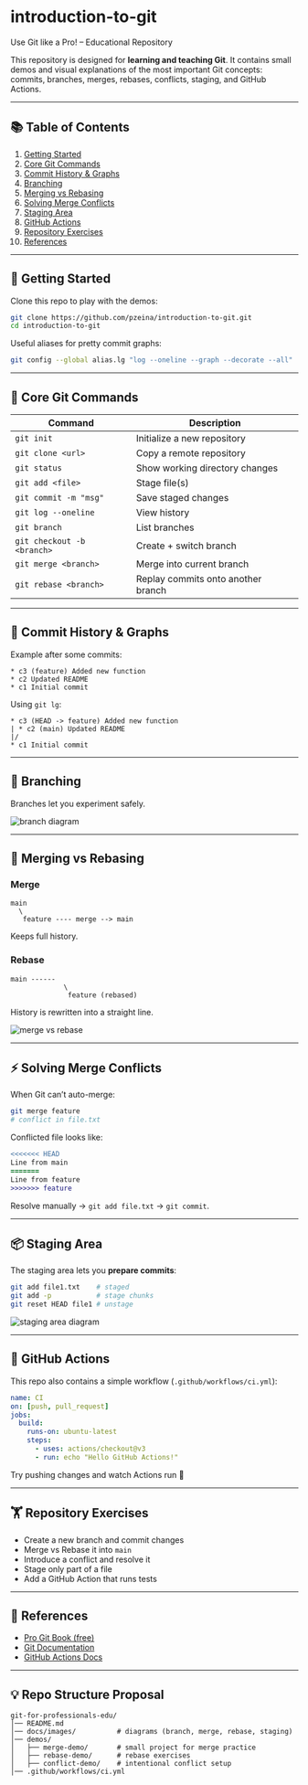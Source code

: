 # introduction-to-git
Use Git like a Pro! – Educational Repository

This repository is designed for **learning and teaching Git**.
It contains small demos and visual explanations of the most important Git concepts: commits, branches, merges, rebases, conflicts, staging, and GitHub Actions.

---

## 📚 Table of Contents

1. [Getting Started](#getting-started)
2. [Core Git Commands](#core-git-commands)
3. [Commit History & Graphs](#commit-history--graphs)
4. [Branching](#branching)
5. [Merging vs Rebasing](#merging-vs-rebasing)
6. [Solving Merge Conflicts](#solving-merge-conflicts)
7. [Staging Area](#staging-area)
8. [GitHub Actions](#github-actions)
9. [Repository Exercises](#repository-exercises)
10. [References](#references)

---

## 🚀 Getting Started

Clone this repo to play with the demos:

```bash
git clone https://github.com/pzeina/introduction-to-git.git
cd introduction-to-git
```

Useful aliases for pretty commit graphs:

```bash
git config --global alias.lg "log --oneline --graph --decorate --all"
```

---

## 🔧 Core Git Commands

| Command                    | Description                        |
| -------------------------- | ---------------------------------- |
| `git init`                 | Initialize a new repository        |
| `git clone <url>`          | Copy a remote repository           |
| `git status`               | Show working directory changes     |
| `git add <file>`           | Stage file(s)                      |
| `git commit -m "msg"`      | Save staged changes                |
| `git log --oneline`        | View history                       |
| `git branch`               | List branches                      |
| `git checkout -b <branch>` | Create + switch branch             |
| `git merge <branch>`       | Merge into current branch          |
| `git rebase <branch>`      | Replay commits onto another branch |

---

## 📜 Commit History & Graphs

Example after some commits:

```
* c3 (feature) Added new function
* c2 Updated README
* c1 Initial commit
```

Using `git lg`:

```
* c3 (HEAD -> feature) Added new function
| * c2 (main) Updated README
|/
* c1 Initial commit
```

---

## 🌱 Branching

Branches let you experiment safely.

![branch diagram](docs/images/branches.png)

---

## 🔀 Merging vs Rebasing

### Merge

```
main
  \
   feature ---- merge --> main
```

Keeps full history.

### Rebase

```
main ------
             \
              feature (rebased)
```

History is rewritten into a straight line.

![merge vs rebase](docs/images/merge-vs-rebase.png)

---

## ⚡ Solving Merge Conflicts

When Git can’t auto-merge:

```bash
git merge feature
# conflict in file.txt
```

Conflicted file looks like:

```diff
<<<<<<< HEAD
Line from main
=======
Line from feature
>>>>>>> feature
```

Resolve manually → `git add file.txt` → `git commit`.

---

## 📦 Staging Area

The staging area lets you **prepare commits**:

```bash
git add file1.txt    # staged
git add -p           # stage chunks
git reset HEAD file1 # unstage
```

![staging area diagram](docs/images/staging.png)

---

## 🤖 GitHub Actions

This repo also contains a simple workflow (`.github/workflows/ci.yml`):

```yaml
name: CI
on: [push, pull_request]
jobs:
  build:
    runs-on: ubuntu-latest
    steps:
      - uses: actions/checkout@v3
      - run: echo "Hello GitHub Actions!"
```

Try pushing changes and watch Actions run 🚀

---

## 🏋️ Repository Exercises

* Create a new branch and commit changes
* Merge vs Rebase it into `main`
* Introduce a conflict and resolve it
* Stage only part of a file
* Add a GitHub Action that runs tests

---

## 📖 References

* [Pro Git Book (free)](https://git-scm.com/book/en/v2)
* [Git Documentation](https://git-scm.com/docs)
* [GitHub Actions Docs](https://docs.github.com/actions)

---

## 💡 Repo Structure Proposal

```
git-for-professionals-edu/
│── README.md
│── docs/images/          # diagrams (branch, merge, rebase, staging)
│── demos/
│   ├── merge-demo/       # small project for merge practice
│   ├── rebase-demo/      # rebase exercises
│   ├── conflict-demo/    # intentional conflict setup
│── .github/workflows/ci.yml
```

